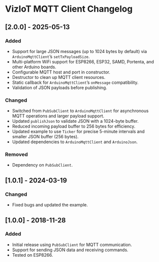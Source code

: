 # VizIoT MQTT Client Changelog

## [2.0.0] - 2025-05-13
### Added
- Support for large JSON messages (up to 1024 bytes by default) via `ArduinoMqttClient`’s `setTxPayloadSize`.
- Multi-platform WiFi support for ESP8266, ESP32, SAMD, Portenta, and other Arduino boards.
- Configurable MQTT host and port in constructor.
- Destructor to clean up MQTT client resources.
- Static callback for `ArduinoMqttClient`’s `onMessage` compatibility.
- Validation of JSON payloads before publishing.

### Changed
- Switched from `PubSubClient` to `ArduinoMqttClient` for asynchronous MQTT operations and larger payload support.
- Updated `publishJson` to validate JSON with a 1024-byte buffer.
- Reduced incoming payload buffer to 256 bytes for efficiency.
- Updated example to use `Ticker` for precise 5-minute intervals and smaller JSON buffer (256 bytes).
- Updated dependencies to `ArduinoMqttClient` and `ArduinoJson`.

### Removed
- Dependency on `PubSubClient`.

## [1.0.1] - 2024-03-19
### Changed
- Fixed bugs and updated the example.

## [1.0.0] - 2018-11-28
### Added
- Initial release using `PubSubClient` for MQTT communication.
- Support for sending JSON data and receiving commands.
- Tested on ESP8266.
